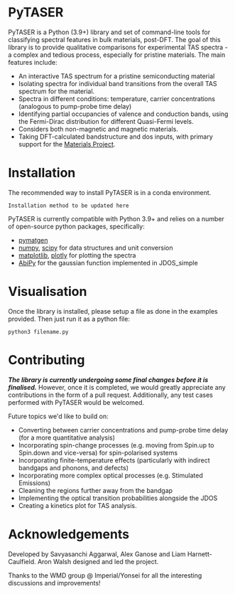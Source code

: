 # PyTASER

PyTASER is a Python (3.9+) library and set of command-line tools for classifying spectral features in bulk materials, post-DFT. The goal of this library is to provide qualitative comparisons for experimental TAS spectra - a complex and tedious process, especially for pristine materials. The main features include:

* An interactive TAS spectrum for a pristine semiconducting material
* Isolating spectra for individual band transitions from the overall TAS spectrum for the material.
* Spectra in different conditions: temperature, carrier concentrations (analogous to pump-probe time delay) 
* Identifying partial occupancies of valence and conduction bands, using the Fermi-Dirac distribution for different Quasi-Fermi levels. 
* Considers both non-magnetic and magnetic materials. 
* Taking DFT-calculated bandstructure and dos inputs, with primary support for the [Materials Project](https://materialsproject.org/).

# Installation

The recommended way to install PyTASER is in a conda environment. 

```
Installation method to be updated here
```
PyTASER is currently compatible with Python 3.9+ and relies on a number of open-source python packages, specifically:

* [pymatgen](https://pymatgen.org/index.html) 
* [numpy](https://numpy.org/), [scipy](https://scipy.org/) for data structures and unit conversion
* [matplotlib](https://matplotlib.org/), [plotly](https://plotly.com/) for plotting the spectra
* [AbiPy](https://abinit.github.io/abipy/) for the gaussian function implemented in JDOS_simple


# Visualisation 

Once the library is installed, please setup a file as done in the examples provided. Then just run it as a python file:
```
python3 filename.py
```

# Contributing

***The library is currently undergoing some final changes before it is finalised.*** However, once it is completed, we would greatly appreciate any contributions in the form of a pull request. 
Additionally, any test cases performed with PyTASER would be welcomed. 

Future topics we'd like to build on:

* Converting between carrier concentrations and pump-probe time delay (for a more quantitative analysis)
* Incorporating spin-change processes (e.g. moving from Spin.up to Spin.down and vice-versa) for spin-polarised systems
* Incorporating finite-temperature effects (particularly with indirect bandgaps and phonons, and defects)
* Incorporating more complex optical processes (e.g. Stimulated Emissions)
* Cleaning the regions further away from the bandgap
* Implementing the optical transition probabilities alongside the JDOS
* Creating a kinetics plot for TAS analysis.


# Acknowledgements

Developed by Savyasanchi Aggarwal, Alex Ganose and Liam Harnett-Caulfield. Aron Walsh designed and led the project. 

Thanks to the WMD group @ Imperial/Yonsei for all the interesting discussions and improvements!


